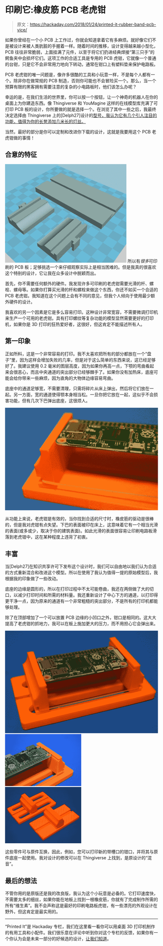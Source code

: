 # 印刷它:橡皮筋 PCB 老虎钳

> 原文：<https://hackaday.com/2018/01/24/printed-it-rubber-band-pcb-vice/>

如果你曾经在一个小 PCB 上工作过，你就会知道拿着它有多麻烦。就好像它们不是被设计来被人类肮脏的手握着一样。随着时间的推移，设计变得越来越小型化，PCB 往往非常脆弱，上面挂满了元件，以至于将它们扔进经典焊接“第三只手”的鳄鱼夹中会损坏它们。这项工作的合适工具是专用的 PCB 虎钳，它就像一个普通的台钳，只是它不会非常用力地向下转动，通常在钳口上有塑料垫来保护电路板。

PCB 老虎钳的唯一问题是，像许多很酷的工具和小玩意一样，不是每个人都有一个。除非你在做常规的 PCB 制造，否则你可能也不会冒险买一个。那么，当一个预算有限的黑客拥有需要注意的复杂的小电路板时，他们该怎么办呢？

幸运的是，在我们生活的世界里，你可以按一个按钮，让一个神奇的机器人在你的桌面上为你建造东西。像 Thingiverse 和 YouMagine 这样的在线模型库充满了可打印 PCB 板的设计，你所要做的就是选择一个。在浏览了其中一些之后，我最终决定选择由 Thingiverse 上的[Delph27]设计的[型号，我认为它有几个引人注目的功能，值得为你的长凳添加几米长的灯丝。](https://www.thingiverse.com/thing:2500349)

当然，最好的部分是你可以定制和改进你下载的设计，这就是我要用这个 PCB 老虎钳做的事情！

## 合意的特征

[![](img/fd336c0ed5020594922d0e7c55e5b67d.png)](https://hackaday.com/wp-content/uploads/2018/01/pcbvice_detail.jpg) 所以有*很多*可印刷的 PCB 板；足够挑选一个来仔细观察实际上是相当困难的。但是我真的很喜欢这个特别的设计，它让我在众多设计中脱颖而出。

首先，你不需要任何额外的硬件。我发现许多可印刷的老虎钳需要光滑的杆、螺栓、螺母等。如果你打算买光滑的杆和螺栓来做这个东西，你还不如买一个合适的 PCB 老虎钳。我知道在这个问题上会有不同的意见，但我个人倾向于使用最少额外硬件的设计。

我喜欢的另一个因素是它是多么容易打印。这种设计非常宽容，不需要微调打印机来生产一个可用的老虎钳。具有打印螺纹等复杂功能的模型显然需要更好的打印机，如果你是 3D 打印的狂热爱好者，这很好，但这肯定不能描述所有人。

## 第一印象

正如所料，这是一个非常容易的打印。我不太喜欢把所有的部分都放在一个“盘子”里，因为这样会增加失败的几率，但是对于这么简单的东西来说，这已经足够好了。我建议使用 0.2 毫米的图层高度，因为如果你再高一点，下颚的弯曲看起来会很恶心，而且中央通道的突出部分已经够棘手了。如果你没有加热床，底座可能会给你带来一些麻烦，因为直角的大物体边缘容易弯曲。

底座中的通道足够宽，不需要清理，只需将碎片从床上弹出，然后将它们放在一起。另一方面，宽的通道使得颚本身相当松。一旦你把它放在一起，这似乎不会损害功能，但有几次下巴弹出底座，这很烦人。

[![](img/07107a47de2ca44ea9c2d01b0a452861.png)](https://hackaday.com/wp-content/uploads/2018/01/pcbvice_detail21.jpg)

从功能上来说，老虎钳是有效的，当你找到合适的尺寸时，橡皮筋的驱动是很棒的，但是我对虎钳有点失望。下巴的表面被印在床上，这意味着它有一个相当光滑的表面(或多或少，取决于你的建筑表面)。如此光滑的表面很容易让印刷电路板滑落到老虎钳中，这在某种程度上违背了初衷。

## 丰富

当[Delph27]在知识共享许可下发布这个设计时，我们可以自由地以我们认为合适的方式重新混合和改进这个模型。所以在使用了我认为值得一提的原始模型后，我根据我的印象做了一些改动。

底座的边缘是圆形的，所以在打印过程中不太可能卷曲，我还在两侧做了大的切口，以减少打印时间和所需的材料量。我还重新设计了中心下方的通道，以打印得更干净一点，因为原来的通道有一个非常粗糙的突出部分，不是所有的打印机都能够处理。

除了在顶部增加了一个可以放置 PCB 边缘的小凹口之外，钳口是相同的。这大大提高了老虎钳的抓地力，我可以在板上施加更大的压力，而不用担心它会弹出来。

 [![pcbvice_remix](img/612e47c7d92df771ea4612672a99ef04.png "pcbvice_remix")](https://i0.wp.com/hackaday.com/wp-content/uploads/2018/01/pcbvice_remix.jpg?ssl=1)  [![pcbvice_remix2](img/aa35f3c6d92d7090aee73293c71c9994.png "pcbvice_remix2")](https://i0.wp.com/hackaday.com/wp-content/uploads/2018/01/pcbvice_remix2.jpg?ssl=1)  [![pcbvice_both](img/ae670fe44eedddc4d90083491ea45b7f.png "pcbvice_both")](https://i0.wp.com/hackaday.com/wp-content/uploads/2018/01/pcbvice_both.jpg?ssl=1) 

这些零件可与原件互换，因此，例如，您可以打印新的带槽口的钳口，并将其与原件底座一起使用。我对设计的修改可以在 Thingiverse 上找到，是原设计的“混音”。

## 最后的想法

不管你用的是原版还是我的改良版，我认为这个小玩意是必备的。它打印速度快，不需要太多的细丝，如果你能在地板上找到一根橡皮筋，你就有了完成制作所需的所有“维生素”。我不会声称这是最好的印刷电路板虎钳，有一些漂亮的外观设计在野外，但这肯定是最实用的。

* * *

“Printed It”是 Hackaday 专栏，我们在这里看一看你可以用桌面 3D 打印机制作的有用工具和小配件。我们很乐意在评论中听到你对这个专栏的反馈，如果你有一个你认为会是未来一部分的好候选的设计，[让我们知道](https://hackaday.com/submit-a-tip/)。
